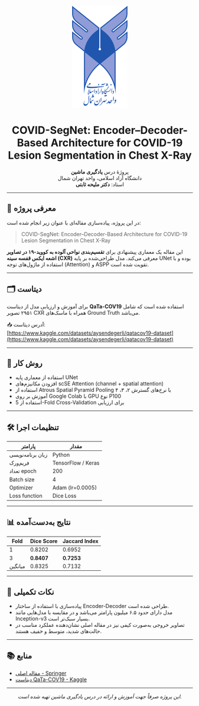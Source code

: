 <p align="center">
  <img src="./Tehranshomallogo.png" alt="Islamic Azad University North Tehran Branch" width="150"/>
</p>

<h1 align="center">COVID-SegNet: Encoder–Decoder-Based Architecture for COVID-19 Lesion Segmentation in Chest X-Ray</h1>

<p align="center">
  پروژهٔ درس <strong>یادگیری ماشین</strong><br>
  دانشگاه آزاد اسلامی، واحد تهران شمال<br>
  استاد: <strong>دکتر ملیحه ثابتی</strong>
</p>

---

## 📄 معرفی پروژه

در این پروژه، پیاده‌سازی مقاله‌ای با عنوان زیر انجام شده است:

> COVID-SegNet: Encoder–Decoder-Based Architecture for COVID-19 Lesion Segmentation in Chest X-Ray

این مقاله یک معماری پیشنهادی برای **تقسیم‌بندی نواحی آلوده به کووید-۱۹ در تصاویر اشعه ایکس قفسه سینه (CXR)** معرفی می‌کند. مدل طراحی‌شده بر پایه UNet بوده و با استفاده از ماژول‌های توجه (Attention) و ASPP تقویت شده است.

---

## 🗂 دیتاست

برای آموزش و ارزیابی مدل از دیتاست **QaTa-COV19** استفاده شده است که شامل ۲۹۵۱ تصویر CXR همراه با ماسک‌های Ground Truth می‌باشد.

📥 آدرس دیتاست:  
[https://www.kaggle.com/datasets/aysendegerli/qatacov19-dataset](https://www.kaggle.com/datasets/aysendegerli/qatacov19-dataset)

---

## 🧠 روش کار

- استفاده از معماری پایه UNet
- افزودن مکانیزم‌های scSE Attention (channel + spatial attention)
- استفاده از Atrous Spatial Pyramid Pooling با نرخ‌های گسترش ۲، ۳، ۴
- آموزش بر روی Google Colab با GPU نوع P100
- استفاده از 5-Fold Cross-Validation برای ارزیابی

---

## 🛠 تنظیمات اجرا

| پارامتر | مقدار |
|---------|--------|
| زبان برنامه‌نویسی | Python |
| فریم‌ورک | TensorFlow / Keras |
| تعداد epoch | 200 |
| Batch size | 4 |
| Optimizer | Adam (lr=0.0005) |
| Loss function | Dice Loss |

---

## 📊 نتایج به‌دست‌آمده

| Fold | Dice Score | Jaccard Index |
|------|------------|----------------|
| 1    | 0.8202     | 0.6952         |
| 3    | **0.8407** | **0.7253**     |
| میانگین | 0.8325     | 0.7132         |

---

## 📌 نکات تکمیلی

- پیاده‌سازی با استفاده از ساختار Encoder-Decoder طراحی شده است.
- مدل دارای حدود ۶.۵ میلیون پارامتر می‌باشد و در مقایسه با مدل‌هایی مانند Inception-v3 بسیار سبک‌تر است.
- تصاویر خروجی به‌صورت کیفی نیز در مقاله اصلی نشان‌دهنده عملکرد مناسب در حالت‌های شدید، متوسط و خفیف هستند.

---

## 📚 منابع

- [مقاله اصلی - Springer](https://doi.org/10.1007/s00530-023-01096-9)
- [دیتاست QaTa-COV19 - Kaggle](https://www.kaggle.com/datasets/aysendegerli/qatacov19-dataset)

---

<p align="center"><i>این پروژه صرفاً جهت آموزش و ارائه در درس یادگیری ماشین تهیه شده است.</i></p>
